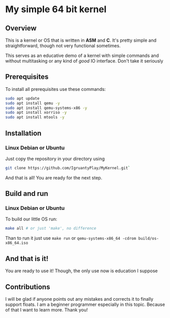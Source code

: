 # My simple 64 bit kernel

## Overview

This is a kernel or OS that is written in **ASM** and **C**. It's pretty simple and straightforward, though not very functional sometimes.

This serves as an educative demo of a kernel with simple commands and without multitasking or any kind of *good* IO interface. Don't take it seriously

## Prerequisites

To install all prerequisites use these commands: 

```bash
sudo apt update
sudo apt install qemu -y
sudo apt install qemu-systems-x86 -y
sudo apt install xorriso -y
sudo apt install mtools -y
```

## Installation

### Linux Debian or Ubuntu

Just copy the repository in your directory using 

```bash
git clone https://github.com/IgruantyPlay/MyKernel.git`
```

And that is all! You are ready for the next step.

## Build and run

### Linux Debian or Ubuntu

To build our little OS run:

```bash
make all # or just 'make', no difference
```

Than to run it just use `make run` or `qemu-systems-x86_64 -cdrom build/os-x86_64.iso`

## And that is it!

You are ready to use it! Though, the only use now is education I suppose

## Contributions

I will be glad if anyone points out any mistakes and corrects it to finally support floats. I am a beginner programmer especially in this topic. Because of that I want to learn more. Thank you!
